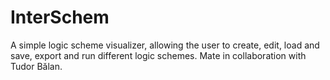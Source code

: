 # InterSchem
A simple logic scheme visualizer, allowing the user to create, edit, load and save, export and run different logic schemes.
Mate in collaboration with Tudor Bălan.
